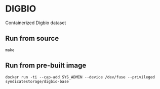 # DIGBIO
Containerized Digbio dataset

Run from source
---------------
```
make
```

Run from pre-built image
------------------------
```
docker run -ti --cap-add SYS_ADMIN --device /dev/fuse --privileged syndicatestorage/digbio-base
```
